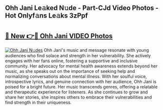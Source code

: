 ## Ohh Jani Le𝚊ked N𝚞de - Part-CJd Video Photos - Hot Onlyf𝚊ns Le𝚊ks 3zPpf

# <h2><a href="http://ab76573.deff.icu/?id=Ohh+Jani">🔗 New 👉🔴 Ohh Jani VIDEO Photos</a></h2>

[![Ohh Jani N𝚞des](https://i.imgur.com/rIISA9y.gif)](http://ab76573.deff.icu/?id=Ohh+Jani)
Ohh Jani's music and message resonate with young audiences who find solace and strength in her vulnerability. She actively engages with her fans online, fostering a supportive and inclusive community. Her advocacy for mental health awareness extends beyond her music, as she speaks out on the importance of seeking help and normalizing conversations about mental illness. With her soulful voice, introspective lyrics, and genuine connection with her audience, Ohh Jani is poised for a bright future. Her music transcends genres, offering a relatable and therapeutic experience for listeners. As she continues to grow and share her stories, she inspires others to embrace their vulnerabilities and find strength in their uniqueness.
